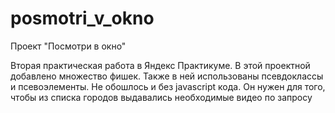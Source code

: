 # posmotri_v_okno
Проект "Посмотри в окно"


Вторая практическая работа в Яндекс Практикуме. В этой проектной добавлено множество фишек. Также в ней использованы псевдоклассы и псевоэлементы. 
Не обошлось и без javascript кода. Он нужен для того, чтобы из списка городов выдавались необходимые видео по запросу
